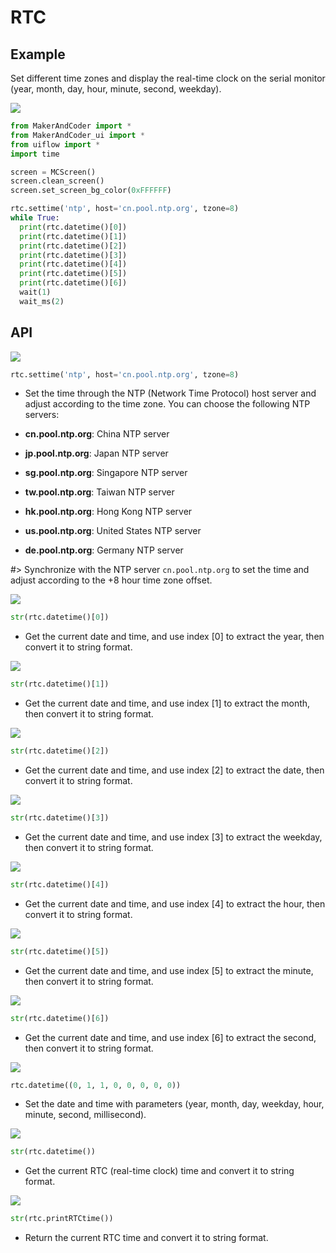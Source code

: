 # RTC

## Example

Set different time zones and display the real-time clock on the serial monitor (year, month, day, hour, minute, second, weekday).

<img class="blockly_svg" src="https://makerandcoder.com/MCLab/blockly/hardwares/rtc/uiflow_block_rtc_demo1.svg"> 

```python
from MakerAndCoder import *
from MakerAndCoder_ui import *
from uiflow import *
import time

screen = MCScreen()
screen.clean_screen()
screen.set_screen_bg_color(0xFFFFFF)

rtc.settime('ntp', host='cn.pool.ntp.org', tzone=8)
while True:
  print(rtc.datetime()[0])
  print(rtc.datetime()[1])
  print(rtc.datetime()[2])
  print(rtc.datetime()[3])
  print(rtc.datetime()[4])
  print(rtc.datetime()[5])
  print(rtc.datetime()[6])
  wait(1)
  wait_ms(2)
```

## API

<img class="blockly_svg" src="https://makerandcoder.com/MCLab/blockly/hardwares/rtc/uiflow_block_rtc_set_time_ntp_host_and_timezone.svg"> 

```python
rtc.settime('ntp', host='cn.pool.ntp.org', tzone=8)
```

- Set the time through the NTP (Network Time Protocol) host server and adjust according to the time zone. You can choose the following NTP servers:

- **cn.pool.ntp.org**: China NTP server
- **jp.pool.ntp.org**: Japan NTP server
- **sg.pool.ntp.org**: Singapore NTP server
- **tw.pool.ntp.org**: Taiwan NTP server
- **hk.pool.ntp.org**: Hong Kong NTP server
- **us.pool.ntp.org**: United States NTP server
- **de.pool.ntp.org**: Germany NTP server

#> Synchronize with the NTP server `cn.pool.ntp.org` to set the time and adjust according to the +8 hour time zone offset.
  

<img class="blockly_svg" src="https://makerandcoder.com/MCLab/blockly/hardwares/rtc/uiflow_block_rtc_year.svg"> 

```python
str(rtc.datetime()[0])
```
 
- Get the current date and time, and use index [0] to extract the year, then convert it to string format.

<img class="blockly_svg" src="https://makerandcoder.com/MCLab/blockly/hardwares/rtc/uiflow_block_rtc_month.svg"> 

```python
str(rtc.datetime()[1])
```

- Get the current date and time, and use index [1] to extract the month, then convert it to string format.

<img class="blockly_svg" src="https://makerandcoder.com/MCLab/blockly/hardwares/rtc/uiflow_block_rtc_date.svg"> 

```python
str(rtc.datetime()[2])
```

- Get the current date and time, and use index [2] to extract the date, then convert it to string format.


<img class="blockly_svg" src="https://makerandcoder.com/MCLab/blockly/hardwares/rtc/uiflow_block_rtc_week.svg"> 

```python
str(rtc.datetime()[3])
```

- Get the current date and time, and use index [3] to extract the weekday, then convert it to string format.


<img class="blockly_svg" src="https://makerandcoder.com/MCLab/blockly/hardwares/rtc/uiflow_block_rtc_hour.svg"> 

```python
str(rtc.datetime()[4])
```

- Get the current date and time, and use index [4] to extract the hour, then convert it to string format.

<img class="blockly_svg" src="https://makerandcoder.com/MCLab/blockly/hardwares/rtc/uiflow_block_rtc_minute.svg"> 

```python
str(rtc.datetime()[5])
```

- Get the current date and time, and use index [5] to extract the minute, then convert it to string format.


<img class="blockly_svg" src="https://makerandcoder.com/MCLab/blockly/hardwares/rtc/uiflow_block_rtc_second.svg"> 

```python
str(rtc.datetime()[6])
```

- Get the current date and time, and use index [6] to extract the second, then convert it to string format.


<img class="blockly_svg" src="https://makerandcoder.com/MCLab/blockly/hardwares/rtc/uiflow_block_rtc_set_time.svg"> 

```python
rtc.datetime((0, 1, 1, 0, 0, 0, 0, 0))
```

- Set the date and time with parameters (year, month, day, weekday, hour, minute, second, millisecond).


<img class="blockly_svg" src="https://makerandcoder.com/MCLab/blockly/hardwares/rtc/uiflow_block_rtc_get_real_time.svg"> 

```python
str(rtc.datetime())
```

- Get the current RTC (real-time clock) time and convert it to string format.

<img class="blockly_svg" src="https://makerandcoder.com/MCLab/blockly/hardwares/rtc/uiflow_block_rtc_print_real_time.svg"> 

```python
str(rtc.printRTCtime())
```

- Return the current RTC time and convert it to string format.
